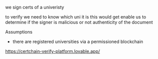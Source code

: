 we sign certs of a univeristy

to verify we need to know which uni it is
this would get enable us to determine if the signer is malicious or not
authenticity of the document


Assumptions
- there are registered universities via a permissioned blockchain


https://certchain-verify-platform.lovable.app/